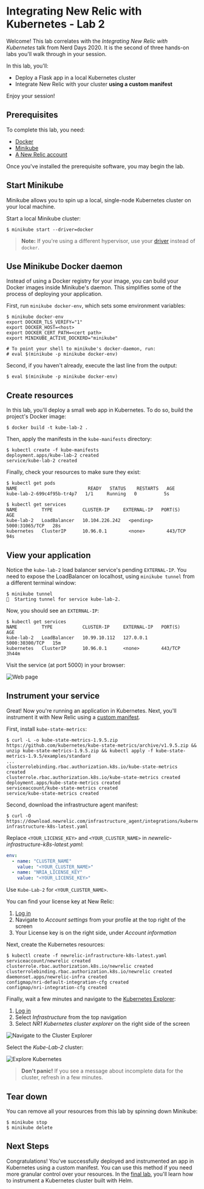 # Integrating New Relic with Kubernetes - Lab 2

Welcome! This lab correlates with the _Integrating New Relic with Kubernetes_ talk from Nerd Days 2020. It is the second of three hands-on labs you'll walk through in your session.

In this lab, you'll:

- Deploy a Flask app in a local Kubernetes cluster
- Integrate New Relic with your cluster **using a custom manifest**

Enjoy your session!

## Prerequisites

To complete this lab, you need:

- [Docker](https://docs.docker.com/get-docker/)
- [Minikube](https://kubernetes.io/docs/tasks/tools/install-minikube/)
- [A New Relic account](https://newrelic.com/signup)

Once you've installed the prerequisite software, you may begin the lab.

## Start Minikube

Minikube allows you to spin up a local, single-node Kubernetes cluster on your local machine.

Start a local Minikube cluster:

```console
$ minikube start --driver=docker
```

> **Note:** If you're using a different hypervisor, use your [driver](https://kubernetes.io/docs/setup/learning-environment/minikube/#specifying-the-vm-driver) instead of `docker`.

## Use Minikube Docker daemon

Instead of using a Docker registry for your image, you can build your Docker images inside Minikube's daemon. This simplifies some of the process of deploying your application.

First, run `minikube docker-env`, which sets some environment variables:

```console
$ minikube docker-env
export DOCKER_TLS_VERIFY="1"
export DOCKER_HOST=<host>
export DOCKER_CERT_PATH=<cert path>
export MINIKUBE_ACTIVE_DOCKERD="minikube"

# To point your shell to minikube's docker-daemon, run:
# eval $(minikube -p minikube docker-env)
```

Second, if you haven't already, execute the last line from the output:

```console
$ eval $(minikube -p minikube docker-env)
```

## Create resources

In this lab, you'll deploy a small web app in Kubernetes. To do so, build the project's Docker image:

```console
$ docker build -t kube-lab-2 .
```

Then, apply the manifests in the `kube-manifests` directory:

```console
$ kubectl create -f kube-manifests
deployment.apps/kube-lab-2 created
service/kube-lab-2 created
```

Finally, check your resources to make sure they exist:

```console
$ kubectl get pods
NAME                          READY   STATUS    RESTARTS   AGE
kube-lab-2-699c4f95b-tr4p7   1/1     Running   0          5s

$ kubectl get services
NAME         TYPE           CLUSTER-IP     EXTERNAL-IP   PORT(S)          AGE
kube-lab-2   LoadBalancer   10.104.226.242   <pending>     5000:31065/TCP   28s
kubernetes   ClusterIP      10.96.0.1        <none>        443/TCP          94s
```

## View your application

Notice the `kube-lab-2` load balancer service's pending `EXTERNAL-IP`. You need to expose the LoadBalancer on localhost, using `minikube tunnel` from a different terminal window:

```console
$ minikube tunnel
🏃  Starting tunnel for service kube-lab-2.
```

Now, you should see an `EXTERNAL-IP`:

```console
$ kubectl get services
NAME         TYPE           CLUSTER-IP     EXTERNAL-IP   PORT(S)          AGE
kube-lab-2   LoadBalancer   10.99.10.112   127.0.0.1     5000:30300/TCP   15m
kubernetes   ClusterIP      10.96.0.1      <none>        443/TCP          3h44m
```

Visit the service (at port 5000) in your browser:

![Web page](static/index.png)

## Instrument your service

Great! Now you're running an application in Kubernetes. Next, you'll instrument it with New Relic using a [custom manifest](https://docs.newrelic.com/docs/integrations/kubernetes-integration/installation/kubernetes-integration-install-configure#customized-manifest).

First, install `kube-state-metrics`:

```console
$ curl -L -o kube-state-metrics-1.9.5.zip https://github.com/kubernetes/kube-state-metrics/archive/v1.9.5.zip && unzip kube-state-metrics-1.9.5.zip && kubectl apply -f kube-state-metrics-1.9.5/examples/standard
...
clusterrolebinding.rbac.authorization.k8s.io/kube-state-metrics created
clusterrole.rbac.authorization.k8s.io/kube-state-metrics created
deployment.apps/kube-state-metrics created
serviceaccount/kube-state-metrics created
service/kube-state-metrics created
```

Second, download the infrastructure agent manifest:

```console
$ curl -O https://download.newrelic.com/infrastructure_agent/integrations/kubernetes/newrelic-infrastructure-k8s-latest.yaml
```

Replace `<YOUR_LICENSE_KEY>` and `<YOUR_CLUSTER_NAME>` in _newrelic-infrastructure-k8s-latest.yaml_:

```yaml
env:
  - name: "CLUSTER_NAME"
    value: "<YOUR_CLUSTER_NAME>"
  - name: "NRIA_LICENSE_KEY"
    value: "<YOUR_LICENSE_KEY>"
```

Use `Kube-Lab-2` for `<YOUR_CLUSTER_NAME>`.

You can find your license key at New Relic:

1. [Log in](https://one.newrelic.com/)
2. Navigate to _Account settings_ from your profile at the top right of the screen
3. Your License key is on the right side, under _Account information_

Next, create the Kubernetes resources:

```console
$ kubectl create -f newrelic-infrastructure-k8s-latest.yaml
serviceaccount/newrelic created
clusterrole.rbac.authorization.k8s.io/newrelic created
clusterrolebinding.rbac.authorization.k8s.io/newrelic created
daemonset.apps/newrelic-infra created
configmap/nri-default-integration-cfg created
configmap/nri-integration-cfg created
```

Finally, wait a few minutes and navigate to the [Kubernetes Explorer](https://docs.newrelic.com/docs/integrations/kubernetes-integration/understand-use-data/kubernetes-cluster-explorer):

1. [Log in](https://one.newrelic.com/)
2. Select _Infrastructure_ from the top navigation
3. Select _NR1 Kubernetes cluster explorer_ on the right side of the screen

![Navigate to the Cluster Explorer](static/cluster_explorer_link.png)

Select the _Kube-Lab-2_ cluster:

![Explore Kubernetes](static/cluster_explorer.png)

> **Don't panic!** If you see a message about incomplete data for the cluster, refresh in a few minutes.

## Tear down

You can remove all your resources from this lab by spinning down Minikube:

```console
$ minikube stop
$ minikube delete
```

## Next Steps

Congratulations! You've successfully deployed and instrumented an app in Kubernetes using a custom manifest. You can use this method if you need more granular control over your resources. In the [final lab](../kube-lab-3/README.md), you'll learn how to instrument a Kubernetes cluster built with Helm.